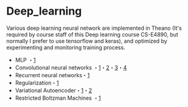 # Deep_learning

Various deep learning neural network are implemented in Theano (It's required by course staff of this Deep learning course CS-E4890, but normally I prefer to use tensorflow and keras), and optimized by experimenting and monitoring training process.  

- MLP ・[1](https://github.com/SirongHuang/Deep_learning/blob/master/assignment1/task.ipynb)
- Convolutional neural networks ・[1](https://github.com/SirongHuang/Deep_learning/blob/master/assignment2/task1.ipynb)・[2](https://github.com/SirongHuang/Deep_learning/blob/master/assignment2/task2.ipynb)・[3](https://github.com/SirongHuang/Deep_learning/blob/master/assignment3/task1.ipynb)・[4](https://github.com/SirongHuang/Deep_learning/blob/master/assignment3/task2.ipynb)
- Recurrent neural networks・[1](https://github.com/SirongHuang/Deep_learning/blob/master/assignment4/task1.ipynb)
- Regularization・[1](https://github.com/SirongHuang/Deep_learning/blob/master/assignment4/task2.ipynb)
- Variational Autoencoder・[1](https://github.com/SirongHuang/Deep_learning/blob/master/assignment5/task1.ipynb)・[2](https://github.com/SirongHuang/Deep_learning/blob/master/assignment5/task2.ipynb)
- Restricted Boltzman Machines ・[1](https://github.com/SirongHuang/Deep_learning/blob/master/assignment6/task.ipynb)




